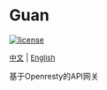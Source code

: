 # Guan 
[![license](https://img.shields.io/github/license/xuyaoqiang/guan.svg)](https://github.com/xuyaoqiang/guan/blob/master/LICENSE)

<a href="./README_zh.md" style="font-size:13px">中文</a> | <a href="./README.md" style="font-size:13px">English</a>

基于Openresty的API网关

## 

